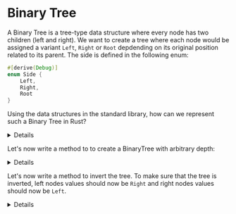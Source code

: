 # Binary Tree

A Binary Tree is a tree-type data structure where every node has two children (left and right).
We want to create a tree where each node would be assigned a variant `Left`, `Right` or `Root`
depdending on its original position related to its parent. The side is defined in the following enum:

```rust
#[derive(Debug)]
enum Side {
    Left,
    Right,
    Root
}
```

Using the data structures in the standard library, how can we represent such a Binary Tree in Rust?

<details solution>

```rust
#[derive(Debug)]
struct BinaryTree {
    value: Side,
    left: Option<Box<Self>>,
    right: Option<Box<Self>>
}
```

</details>

Let's now write a method to to create a BinaryTree with arbitrary depth:

<details solution>

```rust
use Side::*;

impl BinaryTree {
    fn new_with_depth(depth: i32, side: Side) -> Option<Box<BinaryTree>> {
        if depth == 0 {
            return None;
        }
        let left = Self::new_with_depth(depth - 1, Left);
        let right = Self::new_with_depth(depth - 1, Right);
        Some(Box::new(BinaryTree {
            value: side,
            left,
            right
        }))
    }
}
```

</details>

Let's now write a method to invert the tree. To make sure that the tree is inverted, 
left nodes values should now be `Right` and right nodes values should now be `Left`.


<details solution>

```rust
use Side::*;

impl BinaryTree {
    fn invert(&mut self) {
        let mut left = self.left.take();
        if let Some(left) = &mut left {
            left.invert();   
        }
        let mut right = self.right.take();
        if let Some(right) = &mut right {
            right.invert();
        }
        self.left = right;
        self.right = left;
    }
}
```

</details>
